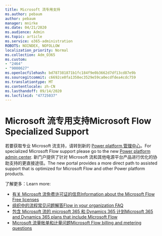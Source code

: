 ```yaml
---
title: Microsoft 流专用支持
ms.author: pebaum
author: pebaum
manager: mnirke
ms.date: 04/21/2020
ms.audience: Admin
ms.topic: article
ms.service: o365-administration
ROBOTS: NOINDEX, NOFOLLOW
localization_priority: Normal
ms.collection: Adm_O365
ms.custom:
- "2464"
- "9000627"
ms.openlocfilehash: bd787381871b1fc184f9e0b3662d7df13cd87e9b
ms.sourcegitcommit: c6692ce0fa1358ec3529e59ca0ecdfdea4cdc759
ms.translationtype: MT
ms.contentlocale: zh-CN
ms.lasthandoff: 09/14/2020
ms.locfileid: "47725037"
---
```

# <a name="microsoft-flow-specialized-support"></a><span data-ttu-id="c0f0b-102">Microsoft 流专用支持</span><span class="sxs-lookup"><span data-stu-id="c0f0b-102">Microsoft Flow Specialized Support</span></span>

<span data-ttu-id="c0f0b-103">若要获取专业 Microsoft 流支持，请转到新的 [Power platform 管理中心](https://aka.ms/flowadminsupport)。</span><span class="sxs-lookup"><span data-stu-id="c0f0b-103">For specialized Microsoft Flow support please go to the new [Power platform admin center](https://aka.ms/flowadminsupport).</span></span> <span data-ttu-id="c0f0b-104">新门户提供了针对 Microsoft 流和其他电源平台产品进行优化的协助支持的更直接途径。</span><span class="sxs-lookup"><span data-stu-id="c0f0b-104">The new portal provides a more direct path to assisted support that is optimized for Microsoft Flow and other Power platform products.</span></span>

<span data-ttu-id="c0f0b-105">了解更多：</span><span class="sxs-lookup"><span data-stu-id="c0f0b-105">Learn more:</span></span>
- [<span data-ttu-id="c0f0b-106">有关 Microsoft 流免费许可证的信息</span><span class="sxs-lookup"><span data-stu-id="c0f0b-106">Information about the Microsoft Flow Free licenses</span></span>](https://go.microsoft.com/fwlink/?linkid=2095610)
- [<span data-ttu-id="c0f0b-107">组织中的流程常见问题解答</span><span class="sxs-lookup"><span data-stu-id="c0f0b-107">Flow in your organization FAQ</span></span>](https://go.microsoft.com/fwlink/?linkid=2072608)
- [<span data-ttu-id="c0f0b-108">包含 Microsoft 流的 microsoft 365 和 Dynamics 365 计划</span><span class="sxs-lookup"><span data-stu-id="c0f0b-108">Microsoft 365 and Dynamics 365 plans that include Microsoft Flow</span></span>](https://go.microsoft.com/fwlink/?linkid=2072406)
- [<span data-ttu-id="c0f0b-109">Microsoft 流量帐单和计量问题</span><span class="sxs-lookup"><span data-stu-id="c0f0b-109">Microsoft Flow billing and metering questions</span></span>](https://go.microsoft.com/fwlink/?linkid=2072612)